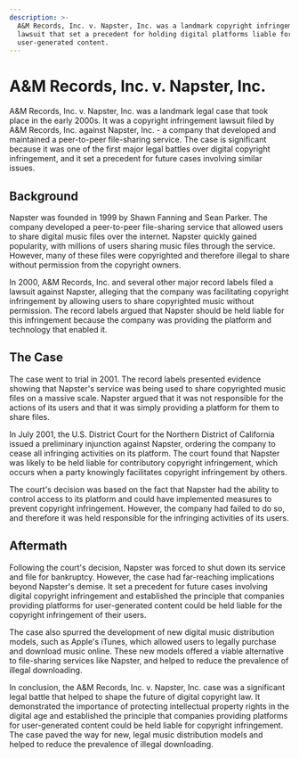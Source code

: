```yaml
---
description: >-
  A&M Records, Inc. v. Napster, Inc. was a landmark copyright infringement
  lawsuit that set a precedent for holding digital platforms liable for
  user-generated content.
---
```


# A\&M Records, Inc. v. Napster, Inc.

A\&M Records, Inc. v. Napster, Inc. was a landmark legal case that took place in the early 2000s. It was a copyright infringement lawsuit filed by A\&M Records, Inc. against Napster, Inc. - a company that developed and maintained a peer-to-peer file-sharing service. The case is significant because it was one of the first major legal battles over digital copyright infringement, and it set a precedent for future cases involving similar issues.

## Background

Napster was founded in 1999 by Shawn Fanning and Sean Parker. The company developed a peer-to-peer file-sharing service that allowed users to share digital music files over the internet. Napster quickly gained popularity, with millions of users sharing music files through the service. However, many of these files were copyrighted and therefore illegal to share without permission from the copyright owners.

In 2000, A\&M Records, Inc. and several other major record labels filed a lawsuit against Napster, alleging that the company was facilitating copyright infringement by allowing users to share copyrighted music without permission. The record labels argued that Napster should be held liable for this infringement because the company was providing the platform and technology that enabled it.

## The Case

The case went to trial in 2001. The record labels presented evidence showing that Napster's service was being used to share copyrighted music files on a massive scale. Napster argued that it was not responsible for the actions of its users and that it was simply providing a platform for them to share files.

In July 2001, the U.S. District Court for the Northern District of California issued a preliminary injunction against Napster, ordering the company to cease all infringing activities on its platform. The court found that Napster was likely to be held liable for contributory copyright infringement, which occurs when a party knowingly facilitates copyright infringement by others.

The court's decision was based on the fact that Napster had the ability to control access to its platform and could have implemented measures to prevent copyright infringement. However, the company had failed to do so, and therefore it was held responsible for the infringing activities of its users.

## Aftermath

Following the court's decision, Napster was forced to shut down its service and file for bankruptcy. However, the case had far-reaching implications beyond Napster's demise. It set a precedent for future cases involving digital copyright infringement and established the principle that companies providing platforms for user-generated content could be held liable for the copyright infringement of their users.

The case also spurred the development of new digital music distribution models, such as Apple's iTunes, which allowed users to legally purchase and download music online. These new models offered a viable alternative to file-sharing services like Napster, and helped to reduce the prevalence of illegal downloading.

In conclusion, the A\&M Records, Inc. v. Napster, Inc. case was a significant legal battle that helped to shape the future of digital copyright law. It demonstrated the importance of protecting intellectual property rights in the digital age and established the principle that companies providing platforms for user-generated content could be held liable for copyright infringement. The case paved the way for new, legal music distribution models and helped to reduce the prevalence of illegal downloading.
